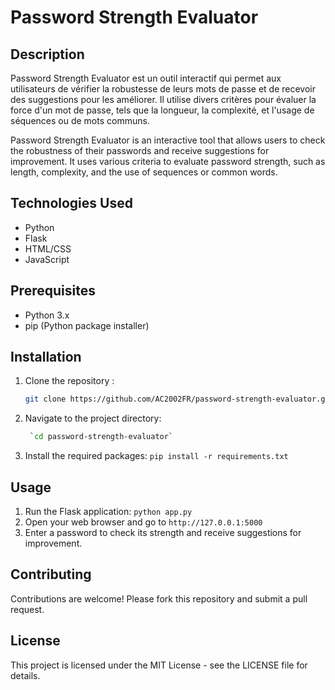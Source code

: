 # Password Strength Evaluator

## Description
Password Strength Evaluator est un outil interactif qui permet aux utilisateurs de vérifier la robustesse de leurs mots de passe et de recevoir des suggestions pour les améliorer. Il utilise divers critères pour évaluer la force d'un mot de passe, tels que la longueur, la complexité, et l'usage de séquences ou de mots communs.

Password Strength Evaluator is an interactive tool that allows users to check the robustness of their passwords and receive suggestions for improvement. It uses various criteria to evaluate password strength, such as length, complexity, and the use of sequences or common words.

## Technologies Used
- Python
- Flask
- HTML/CSS
- JavaScript

## Prerequisites
- Python 3.x
- pip (Python package installer)

## Installation
1. Clone the repository :
   ```sh
   git clone https://github.com/AC2002FR/password-strength-evaluator.git
   ```
3. Navigate to the project directory:
   ```sh
    `cd password-strength-evaluator`
   ```
5. Install the required packages: `pip install -r requirements.txt`

## Usage
1. Run the Flask application: `python app.py`
2. Open your web browser and go to `http://127.0.0.1:5000`
3. Enter a password to check its strength and receive suggestions for improvement.

## Contributing
Contributions are welcome! Please fork this repository and submit a pull request.

## License
This project is licensed under the MIT License - see the LICENSE file for details.

